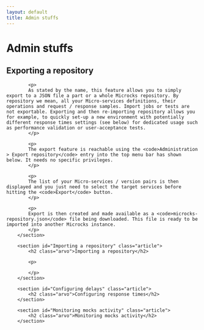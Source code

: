 ```yaml
---
layout: default
title: Admin stuffs
---
```


<div class="content">
	<div class="jumbotron clearfix">
		<div class="container">
       <h1 class="page-title arvo">Admin stuffs</h1>
    </div>
	</div>
  <div class="container">
		<section id="Exporting a repository" class="article">
			<h2 class="arvo">Exporting a repository</h2>

			<p>
			As stated by the name, this feature allows you to simply export to a JSON file a part or a whole Microcks repository. By repository we mean, all your Micro-services definitions, their operations and request / response samples. Import jobs or tests are not exportable. Exporting and then re-importing repository allows you for example, to quickly set-up a new environment with potentially different response times settings (see below) for dedicated usage such as performance validation or user-acceptance tests.
			</p>

			<p>
			The export feature is reachable using the <code>Administration > Export repository</code> entry into the top menu bar has shown below. It needs no specific privileges.
			</p>

			<p>
			The list of your Micro-services / version pairs is then displayed and you just need to select the target services before hitting the <code>Export</code> button.
			</p>

			<p>
			Export is then created and made available as a <code>microcks-repository.json</code> file being downloaded. This file is ready to be imported into another Microcks instance.
			</p>
		</section>

		<section id="Importing a repository" class="article">
			<h2 class="arvo">Importing a repository</h2>

			<p>

			</p>
		</section>

		<section id="Configuring delays" class="article">
			<h2 class="arvo">Configuring response times</h2>
		</section>

		<section id="Monitoring mocks activity" class="article">
			<h2 class="arvo">Monitoring mocks activity</h2>
		</section>
  </div>
</div>
